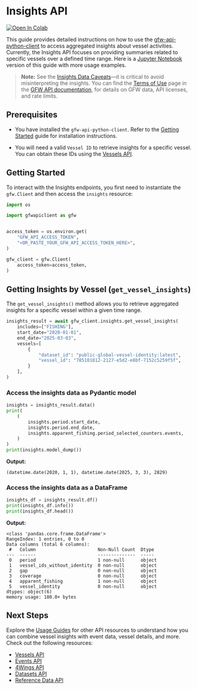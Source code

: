 # Insights API

<a href="https://colab.research.google.com/github/GlobalFishingWatch/gfw-api-python-client/blob/develop/notebooks/usage-guides/insights-api.ipynb" target="_parent"><img src="https://colab.research.google.com/assets/colab-badge.svg" alt="Open In Colab"/></a>

This guide provides detailed instructions on how to use the [gfw-api-python-client](https://github.com/GlobalFishingWatch/gfw-api-python-client) to access aggregated insights about vessel activities. Currently, the Insights API focuses on providing summaries related to specific vessels over a defined time range. Here is a [Jupyter Notebook](https://github.com/GlobalFishingWatch/gfw-api-python-client/blob/develop/notebooks/usage-guides/insights-api.ipynb) version of this guide with more usage examples.

> **Note:** See the [Insights Data Caveats](https://globalfishingwatch.org/our-apis/documentation#insights-api-fishing-detected-in-no-take-mpas)—it is critical to avoid misinterpreting the insights. You can find the [Terms of Use](https://globalfishingwatch.org/our-apis/documentation#terms-of-use) page in the [GFW API documentation](https://globalfishingwatch.org/our-apis/documentation#introduction), for details on GFW data, API licenses, and rate limits.

## Prerequisites

- You have installed the `gfw-api-python-client`. Refer to the [Getting Started](../getting-started) guide for installation instructions.

- You will need a valid `Vessel ID` to retrieve insights for a specific vessel. You can obtain these IDs using the [Vessels API](vessels-api).

## Getting Started

To interact with the Insights endpoints, you first need to instantiate the `gfw.Client` and then access the `insights` resource:

```python
import os

import gfwapiclient as gfw


access_token = os.environ.get(
    "GFW_API_ACCESS_TOKEN",
    "<OR_PASTE_YOUR_GFW_API_ACCESS_TOKEN_HERE>",
)

gfw_client = gfw.Client(
    access_token=access_token,
)
```

## Getting Insights by Vessel (`get_vessel_insights`)

The `get_vessel_insights()` method allows you to retrieve aggregated insights for a specific vessel within a given time range.

```python
insights_result = await gfw_client.insights.get_vessel_insights(
    includes=["FISHING"],
    start_date="2020-01-01",
    end_date="2025-03-03",
    vessels=[
        {
            "dataset_id": "public-global-vessel-identity:latest",
            "vessel_id": "785101812-2127-e5d2-e8bf-7152c5259f5f",
        }
    ],
)
```

### Access the insights data as Pydantic model

```python
insights = insights_result.data()
print(
    (
        insights.period.start_date,
        insights.period.end_date,
        insights.apparent_fishing.period_selected_counters.events,
    )
)
print(insights.model_dump())
```

**Output:**

```
(datetime.date(2020, 1, 1), datetime.date(2025, 3, 3), 2829)
```

### Access the insights data as a DataFrame

```python
insights_df = insights_result.df()
print(insights_df.info())
print(insights_df.head())
```

**Output:**

```
<class 'pandas.core.frame.DataFrame'>
RangeIndex: 1 entries, 0 to 0
Data columns (total 6 columns):
 #   Column                       Non-Null Count  Dtype
---  ------                       --------------  -----
 0   period                       1 non-null      object
 1   vessel_ids_without_identity  0 non-null      object
 2   gap                          0 non-null      object
 3   coverage                     0 non-null      object
 4   apparent_fishing             1 non-null      object
 5   vessel_identity              0 non-null      object
dtypes: object(6)
memory usage: 180.0+ bytes
```

## Next Steps

Explore the [Usage Guides](index) for other API resources to understand how you can combine vessel insights with event data, vessel details, and more. Check out the following resources:

- [Vessels API](vessels-api)
- [Events API](events-api)
- [4Wings API](4wings-api)
- [Datasets API](datasets-api)
- [Reference Data API](references-data-api)
